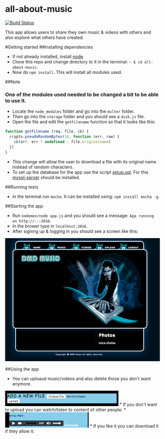 # all-about-music
[![Build Status](https://travis-ci.org/denvereezy/all-about-music.svg?branch=master)](https://travis-ci.org/denvereezy/all-about-music)

This app allows users to share they own music & videos with others and also explore what others have created.


#Getting started
##Installing dependencies
* If not already installed, install [node](https://www.digitalocean.com/community/tutorials/how-to-install-node-js-on-ubuntu-16-04).
* Clone this repo and change directory to it in the terminal: `~ $ cd all-about-music`.
* Now do `npm install`. This will install all modules used.

##Note
### One of the modules used needed to be changed a bit to be able to use it. 
* Locate the `node_modules` folder and go into the `multer` folder.
* Then go into the `storage` folder and you should see a `disk.js` file.
* Open the file and edit the `getFilename` function so that it looks like this:
 
``` javascript
function getFilename (req, file, cb) {
  crypto.pseudoRandomBytes(16, function (err, raw) {
    cb(err, err ? undefined : file.originalname)
  })
}
```
* This change will allow the user to download a file with its original name instead of random characters.
* To set up the database for the app use the script [setup.sql](./sql/setup.sql). For this [mysql-server](https://www.digitalocean.com/community/tutorials/how-to-install-mysql-on-ubuntu-14-04) should be installed.
 
##Running tests
* In the terminal run `mocha`. It can be installed using: `npm install mocha -g`.

##Starting the app
* Run `nodemon/node app.js` and you should see a message: `App running on http://:::2016`.
* In the brower type in `localhost:2016`.
* After signing up & logging in you should see a screen like this:
<img src="./public/images/home.png" height="400px">

##Using the app
* You can uploaud music/videos and also delete those you don't want anymore.
 <img src="./public/images/upload.png" height="50px">
* If you don't want to upload you can watch/listen to content of other people.
*  <img src="./public/images/listen.png" height="50px">
* If you like it you can download it if they allow it.


